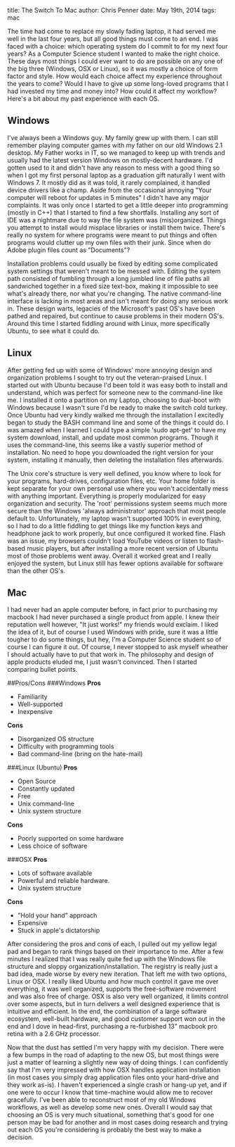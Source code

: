 title: The Switch To Mac
author: Chris Penner
date: May 19th, 2014
tags: mac

The time had come to replace my slowly fading laptop, it had served me well in the last four years, but all good things must come to an end. I was faced with a choice: which operating system do I commit to for my next four years? As a Computer Science student I wanted to make the right choice. These days most things I could ever want to do are possible on any one of the big three (Windows, OSX or Linux), so it was mostly a choice of form factor and style. How would each choice affect my experience throughout the years to come? Would I have to give up some long-loved programs that I had invested my time and money into? How could it affect my workflow? Here's a bit about my past experience with each OS.

## Windows

I've always been a Windows guy. My family grew up with them. I can still remember playing computer games with my father on our old Windows 2.1 desktop. My Father works in IT, so we managed to keep up with trends and usually had the latest version Windows on mostly-decent hardware. I'd gotten used to it and didn't have any reason to mess with a good thing so when I got my first personal laptop as a graduation gift naturally I went with Windows 7. It mostly did as it was told, it rarely complained, it handled device drivers like a champ. Aside from the occasional annoying "Your computer will reboot for updates in 5 minutes" I didn't have any major complaints. It was only once I started to get a little deeper into programming (mostly in C++) that I started to find a few shortfalls. Installing any sort of IDE was a nightmare due to way the file system was (mis)organized. Things you attempt to install would misplace libraries or install them twice. There's really no system for where programs were meant to put things and often programs would clutter up my own files with their junk. Since when do Adobe plugin files count as "Documents"?

Installation problems could usually be fixed by editing some complicated system settings that weren't meant to be messed with. Editing the system path consisted of fumbling through a long jumbled line of file paths all sandwiched together in a fixed size text-box, making it impossible to see what's already there, nor what you're changing. The native command-line interface is lacking in most areas and isn't meant for doing any serious work in. These design warts, legacies of the Microsoft's past OS's have been pathed and repaired, but continue to cause problems in their modern OS's. Around this time I started fiddling around with Linux, more specifically Ubuntu, to see what it could do.

## Linux

After getting fed up with some of Windows' more annoying design and organization problems I sought to try out the veteran-praised Linux. I started out with Ubuntu because I'd been told it was easy both to install and understand, which was perfect for someone new to the command-line like me. I installed it onto a partition on my Laptop, choosing to dual-boot with Windows because I wasn't sure I'd be ready to make the switch cold turkey. Once Ubuntu had very kindly walked me through the installation I excitedly began to study the BASH command line and some of the things it could do. I was amazed when I learned I could type a simple 'sudo apt-get' to have my system download, install, and update most common programs. Though it uses the command-line, this seems like a vastly superior method of installation. No need to hope you downloaded the right version for your system, installing it manually, then deleting the installation files afterwards.

The Unix core's structure is very well defined, you know where to look for your programs, hard-drives, configuration files, etc. Your home folder is kept separate for your own personal use where you won't accidentally mess with anything important. Everything is properly modularized for easy organization and security. The 'root' permissions system seems much more secure than the Windows 'always administrator' approach that most people default to. Unfortunately, my laptop wasn't supported 100% in everything, so I had to do a little fiddling to get things like my function keys and headphone jack to work properly, but once configured it worked fine. Flash was an issue, my browsers couldn't load YouTube videos or listen to flash-based music players, but after installing a more recent version of Ubuntu most of those problems went away. Overall it worked great and I really enjoyed the system, but Linux still has fewer options available for software than the other OS's.

## Mac
I had never had an apple computer before, in fact prior to purchasing my macbook I had never purchased a single product from apple. I knew their reputation well however, "It just works!" my friends would exclaim. I liked the idea of it, but of course I used Windows with pride, sure it was a little tougher to do some things, but hey, I'm a Computer Science student so of course I can figure it out. Of course, I never stopped to ask myself wheather I should actually have to put that work in. The philosophy and design of apple products eluded me, I just wasn't convinced. Then I started comparing bullet points.

##Pros/Cons
###Windows
**Pros**

* Familiarity
* Well-supported
* Inexpensive

**Cons**

* Disorganized OS structure
* Difficulty with programming tools
* Bad command-line (bring on the hate-mail)

###Linux (Ubuntu)
**Pros**

* Open Source
* Constantly updated
* Free
* Unix command-line
* Unix system structure

**Cons**

* Poorly supported on some hardware
* Less choice of software

###OSX
**Pros**

* Lots of software available
* Powerful and reliable hardware.
* Unix system structure

**Cons**

* "Hold your hand" approach
* Expensive
* Stuck in apple's dictatorship

After considering the pros and cons of each, I pulled out my yellow legal pad and began to rank things based on their importance to me. After a few minutes I realized that I was really quite fed up with the Windows file structure and sloppy organization/installation. The registry is really just a bad idea, made worse by every new iteration. That left me with two options, Linux or OSX. I really liked Ubuntu and how much control it gave me over everything, it was well organized, supports the free-software movement and was also free of charge. OSX is also very well organized, it limits control over some aspects, but in turn delivers a well designed experience that is intuitive and efficient. In the end, the combination of a large software ecosystem, well-built hardware, and good customer support won out in the end and I dove in head-first, purchasing a re-furbished 13" macbook pro retina with a 2.6 GHz processor.

Now that the dust has settled I'm very happy with my decision. There were a few bumps in the road of adapting to the new OS, but most things were just a matter of learning a slightly new way of doing things. I can confidently say that I'm very impressed with how OSX handles application installation (in most cases you simply drag application files onto your hard-drive and they work as-is). I haven't experienced a single crash or hang-up yet, and if one were to occur I know that time-machine would allow me to recover gracefully. I've been able to reconstruct most of my old Windows workflows, as well as develop some new ones. Overall I would say that choosing an OS is very much situational, something that's good for one person may be bad for another and in most cases doing research and trying out each OS you're considering is probably the best way to make a decision.

